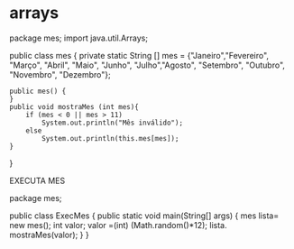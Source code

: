 # arrays

package mes;
import java.util.Arrays;

public class mes {
    private static String [] mes = {"Janeiro","Fevereiro", "Março", "Abril", "Maio", 
    "Junho", "Julho","Agosto", "Setembro", "Outubro", "Novembro", "Dezembro"};
    
    public mes() {
    }
    public void mostraMes (int mes){
        if (mes < 0 || mes > 11)
            System.out.println("Mês inválido");
        else 
            System.out.println(this.mes[mes]);
    } 
}


EXECUTA MES 

package mes;

public class ExecMes {
    public static void main(String[] args) {
        mes lista= new mes();
        int valor;
        valor =(int) (Math.random()*12);
        lista. mostraMes(valor);
    }
}
